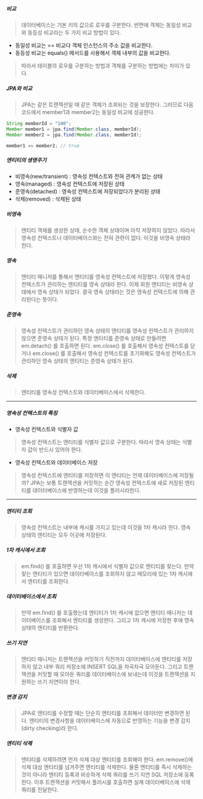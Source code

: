 ##### 비교
> 데이터베이스는 기본 키의 값으로 로우를 구분한다. 반면에 객체는 동일성 비교와 동등성 비교라는 두 가지 비교 방법이 있다.
- 동일성 비교는 == 비교다 객체 인스턴스의 주소 값을 비교한다.
- 동등성 비교는 equals() 메서드를 사용해서 객체 내부의 값을 비교한다.
> 따라서 테이블의 로우를 구분하는 방법과 객체를 구분하는 방법에는 차이가 있다.

##### JPA와 비교
> JPA는 같은 트랜잭션일 때 같은 객체가 조회되는 것을 보장한다. 그러므로 다음 코드에서 member1과 member2는 동일성 비교에 성공한다.
```java
String memberId = "100";
Member member1 = jpa.find(Member.class, memberId);
Member member2 = jpa.find(Member.class, memberId);

member1 == member2; // true
```

##### 엔티티의 생명주기
- 비영속(new/transient) : 영속성 컨텍스트와 전혀 관계가 없는 상태
- 영속(managed) : 영속성 컨텍스트에 저장된 상태
- 준영속(detached) : 영속성 컨텍스트에 저장되었다가 분리된 상태
- 삭제(removed) : 삭제된 상태

##### 비영속
> 엔티티 객체를 생성한 상태, 순수한 객체 상태이며 아직 저장하지 않았다.
> 따라서 영속성 컨텍스트나 데이터베이스와는 전혀 관련이 없다. 이것을 비영속 상태라 한다.

##### 영속
> 엔티티 매니저를 통해서 엔티티를 영속성 컨텍스트에 저장했다. 이렇게 영속성 컨텍스트가 관리하는 엔티티를 영속 상태라 한다.
> 이제 회원 엔티티는 비영속 상태에서 영속 상태가 되었다. 결국 영속 상태라는 것은 영속성 컨텍스트에 의해 관리된다는 뜻이다.

##### 준영속
> 영속성 컨텍스트가 관리하던 영속 상태의 엔티티를 영속성 컨텍스트가 관리하지 않으면 준영속 상태가 된다. 특정 엔티티를 준영속 상태로 만들려면
> em.detach() 를 호출하면 된다. em.close() 를 호출해서 영속성 컨텍스트를 닫거나 em.close() 를 호출해서 영속성 컨텍스트를 초기화해도
> 영속성 컨텍스트가 관리하던 영속 상태의 엔티티는 준영속 상태가 된다.

##### 삭제
> 엔티티를 영속성 컨텍스트와 데이터베이스에서 삭제한다.

--- 

##### 영속성 컨텍스트의 특징
- 영속성 컨텍스트와 식별자 값
> 영속성 컨텍스트는 엔티티를 식별자 값으로 구분한다. 따라서 영속 상태는 식별자 값이 반드시 있어야 한다.

- 영속성 컨텍스트와 데이터베이스 저장
> 영속성 컨텍스트에 엔티티를 저장하면 이 엔티티는 언제 데이터베이스에 저장될까? JPA는 보통 트랜잭션을 커밋하는 순간 영속성 컨텍스트에 새로
> 저장된 엔티티를 데이터베이스에 반영하는데 이것을 플러시라한다.

--- 

##### 엔티티 조회
> 영속성 컨텍스트는 내부에 캐시를 가지고 있는데 이것을 1차 캐시라 한다. 영속 상태의 엔티티는 모두 이곳에 저장된다.

##### 1차 캐시에서 조회
> em.find() 를 호출하면 우선 1차 캐시에서 식별자 값으로 엔티티를 찾는다. 만약 찾는 엔티티가 있으면 데이터베이스를 조회하지 않고 메모리에 있는
> 1차 캐시에서 엔티티를 조회한다.

##### 데이터베이스에서 조회
> 만약 em.find() 를 호출했는데 엔티티가 1차 캐시에 없으면 엔티티 매니저는 데이터베이스를 조회해서 엔티티를 생성한다. 그리고 1차 캐시에 저장한 후에 영속
> 상태의 엔티티를 반환한다.

##### 쓰기 지연
> 엔티티 매니저는 트랜잭션을 커밋하기 직전까지 데이터베이스에 엔티티를 저장하지 않고 내부 쿼리 저장소에 INSERT SQL을 차곡차곡 모아둔다. 그리고 트랜잭션을
> 커밋할 때 모아둔 쿼리를 데이터베이스에 보내는데 이것을 트랜잭션을 지원하는 쓰기 지연이라 한다.

##### 변경 감지
> JPA로 엔티티를 수정할 때는 단순히 엔티티를 조회해서 데이터만 변경하면 된다. 엔티티의 변경사항을 데이터베이스에 자동으로 반영하는 기능을 변경 감지
> (dirty checking)라 한다.

##### 엔티티 삭제
> 엔티티를 삭제하려면 먼저 삭제 대상 엔티티를 조회해야 한다. em.remove()에 삭제 대상 엔티티를 넘겨주면 엔티티를 삭제한다. 물론 엔티티를 즉시 삭제하는 
> 것이 아니라 엔티티 등록과 비슷하게 삭제 쿼리를 쓰기 지연 SQL 저장소에 등록한다. 이후 트랜잭션을 커밋해서 플러시를 호출하면 실제 데이터베이스에 삭제 쿼리를
> 전달한다.